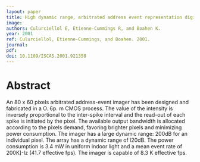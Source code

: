 ```yaml
---
layout: paper
title: High dynamic range, arbitrated address event representation digital imager
image:
authors: Culurciellol E, Etienne-Cummings R, and Boahen K.
year: 2001
ref: Culurciellol, Etienne-Cummings, and Boahen. 2001.
journal:
pdf:
doi: 10.1109/ISCAS.2001.921358
---
```


# Abstract
An 80 x 60 pixels arbitrated address-event imager has been designed and fabricated in a O. 6p. m CMOS process. The value of the intensity is inversely proportional to the inter-spike interval and the read-out of each spike is initiated by the pixel. The available output bandwidth is allocated according to the pixels demand, favoring brighter pixels and minimizing power consumption. The imager has a large dynamic range: 200dB for an individual pixel. The array has a dynamic range of l20dB. The power consumption is 3.4 mW in uniform indoor light and a mean event rate of 200K]-lz (41.7 effective fps). The imager is capable of 8.3 K effective fps.
